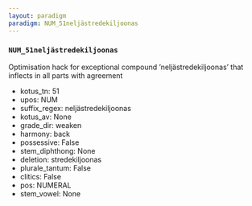 ```yaml
---
layout: paradigm
paradigm: NUM_51neljästredekiljoonas
---
```

### ` NUM_51neljästredekiljoonas `

Optimisation hack for exceptional compound ’neljästredekiljoonas’ that inflects in all parts with agreement
* kotus_tn: 51
* upos: NUM
* suffix_regex: neljästredekiljoonas
* kotus_av: None
* grade_dir: weaken
* harmony: back
* possessive: False
* stem_diphthong: None
* deletion: stredekiljoonas
* plurale_tantum: False
* clitics: False
* pos: NUMERAL
* stem_vowel: None
